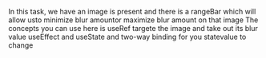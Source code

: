 In this task, we have  an image is present and there is a rangeBar which will allow usto minimize blur amountor maximize blur amount on that image The concepts you can use here is useRef targete the image and take out its blur value useEffect and useState and two-way binding for you statevalue to change